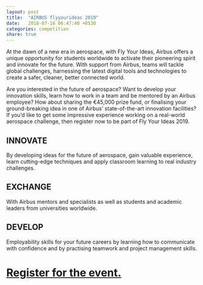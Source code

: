 ```yaml
---
layout: post
title:  "AIRBUS flyyourideas 2019"
date:   2018-07-16 06:47:40 +0530
categories: competition
share: true
---
```

At the dawn of a new era in aerospace, with Fly Your Ideas, Airbus offers a unique opportunity for students worldwide to activate their pioneering spirit and innovate for the future. With support from Airbus, teams will tackle global challenges, harnessing the latest digital tools and technologies to create a safer, cleaner, better connected world.

Are you interested in the future of aerospace? Want to develop your innovation skills, learn how to work in a team and be mentored by an Airbus employee? How about sharing the €45,000 prize fund, or finalising your ground-breaking idea in one of Airbus’ state-of-the-art innovation facilities? If you’d like to get some impressive experience working on a real-world aerospace challenge, then register now to be part of Fly Your Ideas 2019.

## INNOVATE

By developing ideas for the future of aerospace, gain valuable experience, learn cutting-edge techniques and apply classroom learning to real industry challenges.

## EXCHANGE

With Airbus mentors and specialists as well as students and academic leaders from universities worldwide.

## DEVELOP

Employability skills for your future careers by learning how to communicate with confidence and by practising teamwork and project management skills.

# [Register for the event.](http://www.airbus-fyi.com/register)

